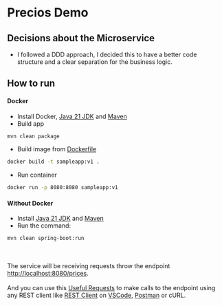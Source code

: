 # Precios Demo

## Decisions about the Microservice

* I followed a DDD approach, I decided this to have a better code structure and a clear separation for the business logic.

## How to run

#### Docker
* Install Docker, [Java 21 JDK](https://adoptium.net/) and [Maven](https://maven.apache.org/download.cgi)
* Build app
```bash
mvn clean package
```
* Build image from [Dockerfile](Dockerfile)
```bash
docker build -t sampleapp:v1 .
```
* Run container
```bash
docker run -p 8080:8080 sampleapp:v1
```
#### Without Docker
* Install [Java 21 JDK](https://adoptium.net/) and [Maven](https://maven.apache.org/download.cgi)
* Run the command:
```bash
mvn clean spring-boot:run
```
<br />
<br />
The service will be receiving requests throw the endpoint <a href="http://localhost:8080/prices">http://localhost:8080/prices</a>.
<br />
<br />
And you can use this <a href="req.http">Useful Requests</a> to make calls to the endpoint using any REST client like <a href="https://marketplace.visualstudio.com/items?itemName=humao.rest-client">REST Client</a> on <a href="https://code.visualstudio.com/">VSCode</a>, <a href="https://www.postman.com/">Postman</a> or cURL.
